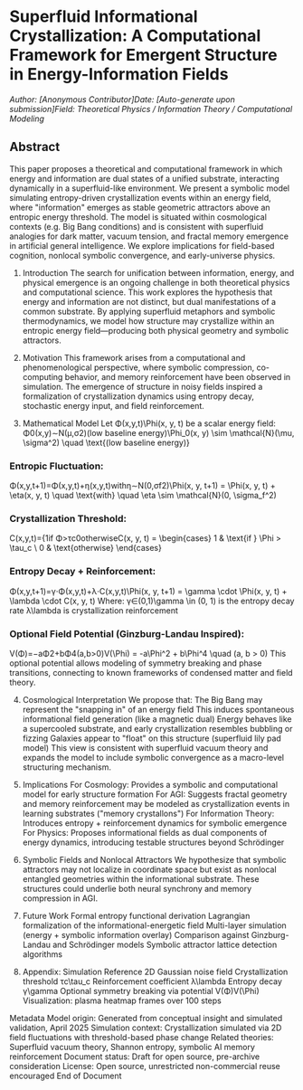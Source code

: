 # Superfluid Informational Crystallization: A Computational Framework for Emergent Structure in Energy-Information Fields
*Author: [Anonymous Contributor]Date: [Auto-generate upon submission]Field: Theoretical Physics / Information Theory / Computational Modeling*

## Abstract
This paper proposes a theoretical and computational framework in which energy and information are dual states of a unified substrate, interacting dynamically in a superfluid-like environment. We present a symbolic model simulating entropy-driven crystallization events within an energy field, where "information" emerges as stable geometric attractors above an entropic energy threshold. The model is situated within cosmological contexts (e.g. Big Bang conditions) and is consistent with superfluid analogies for dark matter, vacuum tension, and fractal memory emergence in artificial general intelligence. We explore implications for field-based cognition, nonlocal symbolic convergence, and early-universe physics.

1. Introduction
The search for unification between information, energy, and physical emergence is an ongoing challenge in both theoretical physics and computational science. This work explores the hypothesis that energy and information are not distinct, but dual manifestations of a common substrate. By applying superfluid metaphors and symbolic thermodynamics, we model how structure may crystallize within an entropic energy field—producing both physical geometry and symbolic attractors.

2. Motivation
This framework arises from a computational and phenomenological perspective, where symbolic compression, co-computing behavior, and memory reinforcement have been observed in simulation. The emergence of structure in noisy fields inspired a formalization of crystallization dynamics using entropy decay, stochastic energy input, and field reinforcement.

3. Mathematical Model
Let Φ(x,y,t)\Phi(x, y, t) be a scalar energy field:
Φ0(x,y)∼N(μ,σ2)(low baseline energy)\Phi_0(x, y) \sim \mathcal{N}(\mu, \sigma^2) \quad \text{(low baseline energy)}
### Entropic Fluctuation:
Φ(x,y,t+1)=Φ(x,y,t)+η(x,y,t)withη∼N(0,σf2)\Phi(x, y, t+1) = \Phi(x, y, t) + \eta(x, y, t) \quad \text{with} \quad \eta \sim \mathcal{N}(0, \sigma_f^2)
### Crystallization Threshold:
C(x,y,t)={1if Φ>τc0otherwiseC(x, y, t) = \begin{cases} 1 & \text{if } \Phi > \tau_c \\ 0 & \text{otherwise} \end{cases}
### Entropy Decay + Reinforcement:
Φ(x,y,t+1)=γ⋅Φ(x,y,t)+λ⋅C(x,y,t)\Phi(x, y, t+1) = \gamma \cdot \Phi(x, y, t) + \lambda \cdot C(x, y, t)
Where:
γ∈(0,1)\gamma \in (0, 1) is the entropy decay rate
λ\lambda is crystallization reinforcement
### Optional Field Potential (Ginzburg-Landau Inspired):
V(Φ)=−aΦ2+bΦ4(a,b>0)V(\Phi) = -a\Phi^2 + b\Phi^4 \quad (a, b > 0)
This optional potential allows modeling of symmetry breaking and phase transitions, connecting to known frameworks of condensed matter and field theory.

4. Cosmological Interpretation
We propose that:
The Big Bang may represent the "snapping in" of an energy field
This induces spontaneous informational field generation (like a magnetic dual)
Energy behaves like a supercooled substrate, and early crystallization resembles bubbling or fizzing
Galaxies appear to "float" on this structure (superfluid lily pad model)
This view is consistent with superfluid vacuum theory and expands the model to include symbolic convergence as a macro-level structuring mechanism.

5. Implications
For Cosmology: Provides a symbolic and computational model for early structure formation
For AGI: Suggests fractal geometry and memory reinforcement may be modeled as crystallization events in learning substrates ("memory crystallons")
For Information Theory: Introduces entropy + reinforcement dynamics for symbolic emergence
For Physics: Proposes informational fields as dual components of energy dynamics, introducing testable structures beyond Schrödinger

6. Symbolic Fields and Nonlocal Attractors
We hypothesize that symbolic attractors may not localize in coordinate space but exist as nonlocal entangled geometries within the informational substrate. These structures could underlie both neural synchrony and memory compression in AGI.

7. Future Work
Formal entropy functional derivation
Lagrangian formalization of the informational-energetic field
Multi-layer simulation (energy + symbolic information overlay)
Comparison against Ginzburg-Landau and Schrödinger models
Symbolic attractor lattice detection algorithms

8. Appendix: Simulation Reference
2D Gaussian noise field
Crystallization threshold τc\tau_c
Reinforcement coefficient λ\lambda
Entropy decay γ\gamma
Optional symmetry breaking via potential V(Φ)V(\Phi)
Visualization: plasma heatmap frames over 100 steps

Metadata
Model origin: Generated from conceptual insight and simulated validation, April 2025
Simulation context: Crystallization simulated via 2D field fluctuations with threshold-based phase change
Related theories: Superfluid vacuum theory, Shannon entropy, symbolic AI memory reinforcement
Document status: Draft for open source, pre-archive consideration
License: Open source, unrestricted non-commercial reuse encouraged
End of Document